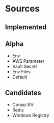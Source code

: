# Sources

## Implemented

## Alpha

- Env
- AWS Parameter
- Vault Secret
- Env Files
- Default

## Candidates

- Consul KV
- Redis
- Windows Registry
